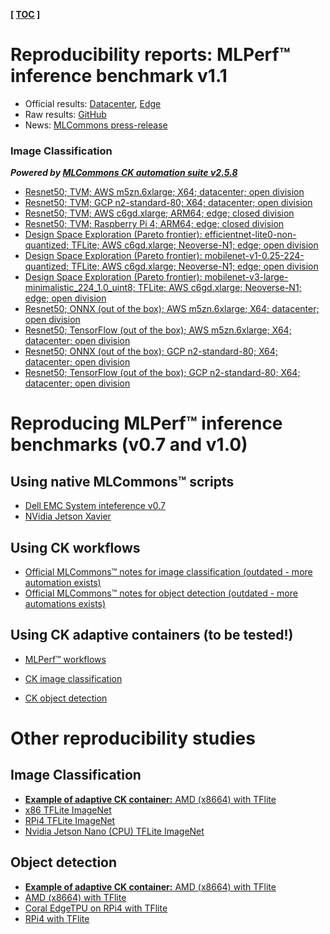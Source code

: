 **[ [TOC](../README.md) ]**

# Reproducibility reports: MLPerf&trade; inference benchmark v1.1

* Official results: [Datacenter](https://mlcommons.org/en/inference-datacenter-11), [Edge](https://mlcommons.org/en/inference-edge-11)
* Raw results: [GitHub](https://github.com/mlcommons/inference_results_v1.1)
* News: [MLCommons press-release](https://mlcommons.org/en/news/mlperf-inference-v11)

### Image Classification

***Powered by [MLCommons CK automation suite v2.5.8](https://github.com/mlcommons/ck-mlops/tree/main/module/bench.mlperf.inference)***

* [Resnet50; TVM; AWS m5zn.6xlarge; X64; datacenter; open division](ck-94cc7bdd1f23cce3.md)
* [Resnet50; TVM; GCP n2-standard-80; X64; datacenter; open division](ck-c3d81b4b869e8e07.md)
* [Resnet50; TVM; AWS c6gd.xlarge; ARM64; edge; closed division](ck-1b165548d8adbe4d.md)
* [Resnet50; TVM; Raspberry Pi 4; ARM64; edge; closed division](ck-3c77b273b4c7d878.md)
* [Design Space Exploration (Pareto frontier): efficientnet-lite0-non-quantized; TFLite; AWS c6gd.xlarge; Neoverse-N1; edge; open division](ck-6582273dd3646e28.md)
* [Design Space Exploration (Pareto frontier): mobilenet-v1-0.25-224-quantized; TFLite; AWS c6gd.xlarge; Neoverse-N1; edge; open division](ck-ae88dc4516a7084e.md)
* [Design Space Exploration (Pareto frontier): mobilenet-v3-large-minimalistic_224_1.0_uint8; TFLite; AWS c6gd.xlarge; Neoverse-N1; edge; open division](ck-b14c70816eca59c6.md)
* [Resnet50; ONNX (out of the box); AWS m5zn.6xlarge; X64; datacenter; open division](ck-3e0ad4b09998375d.md)
* [Resnet50; TensorFlow (out of the box); AWS m5zn.6xlarge; X64; datacenter; open division](ck-a399f837b48b0d1b.md)
* [Resnet50; ONNX (out of the box); GCP n2-standard-80; X64; datacenter; open division](ck-4f1a470a8a034bc3.md)
* [Resnet50; TensorFlow (out of the box); GCP n2-standard-80; X64; datacenter; open division](ck-9fb65e57d8c61db4.md)

# Reproducing MLPerf&trade; inference benchmarks (v0.7 and v1.0)

## Using native MLCommons&trade; scripts

* [Dell EMC System inteference v0.7](https://infohub.delltechnologies.com/p/running-the-mlperf-inference-v0-7-benchmark-on-dell-emc-systems)
* [NVidia Jetson Xavier](reproduce/image-classification-nvidia-jetson-xavier-mlperf.md)

## Using CK workflows

* [Official MLCommons&trade; notes for image classification (outdated - more automation exists)](https://github.com/mlcommons/inference/tree/master/vision/classification_and_detection/optional_harness_ck/classification)
* [Official MLCommons&trade; notes for object detection (outdated - more automations exists)](https://github.com/mlcommons/inference/tree/master/vision/classification_and_detection/optional_harness_ck/detection)

## Using CK adaptive containers (to be tested!)

* [MLPerf&trade; workflows](https://cknowledge.io/?q=module_uoa%3A%22docker%22+AND+%22mlperf%22)

* [CK image classification](https://cknowledge.io/?q=module_uoa%3A%22docker%22+AND+%22image-classification%22)
* [CK object detection](https://cknowledge.io/?q=module_uoa%3A%22docker%22+AND+%22object-detection%22)


# Other reproducibility studies

## Image Classification

* [**Example of adaptive CK container:** AMD (x8664) with TFlite](ck-image-classification-x86-64-docker.md)
* [x86 TFLite ImageNet](ck-image-classification-x86-64-tflite.md)
* [RPi4 TFLite ImageNet](ck-image-classification-rpi4-tflite.md)
* [Nvidia Jetson Nano (CPU) TFLite ImageNet](ck-image-classification-jetson-nano-tflite.md)

## Object detection

* [**Example of adaptive CK container:** AMD (x8664) with TFlite](ck-object-detection-x86-64-docker.md)
* [AMD (x8664) with TFlite](ck-object-detection-x86-64.md)
* [Coral EdgeTPU on RPi4 with TFlite](ck-object-detection-rpi4-coral-tflite.md)
* [RPi4 with TFlite](ck-object-detection-rpi4-tflite.md)
